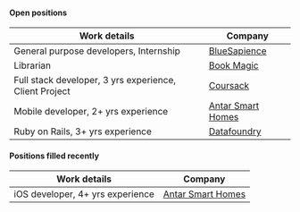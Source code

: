 #### Open positions

| Work details | Company |   
| --- | --- |   
| General purpose developers, Internship | [BlueSapience](http://www.bluesapience.com) |   
| Librarian | [Book Magic](http://bookmagic.in) |      
| Full stack developer, 3 yrs experience, Client Project | [Coursack](http://coursack.com) |   
| Mobile developer, 2+ yrs experience | [Antar Smart Homes](http://www.antarsmarthomes.com) |    
| Ruby on Rails, 3+ yrs experience | [Datafoundry](http://www.datafoundry.ai) |    
     
#### Positions filled recently 

| Work details | Company |   
| --- | --- |   
| iOS developer, 4+ yrs experience | [Antar Smart Homes](http://www.antarsmarthomes.com) |    
